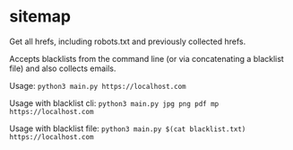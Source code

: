 # sitemap
Get all hrefs, including robots.txt and previously collected hrefs.

Accepts blacklists from the command line (or via concatenating a blacklist file) and also collects emails.


Usage: ```python3 main.py https://localhost.com```

Usage with blacklist cli: ```python3 main.py jpg png pdf mp https://localhost.com```

Usage with blacklist file: ```python3 main.py $(cat blacklist.txt) https://localhost.com```



